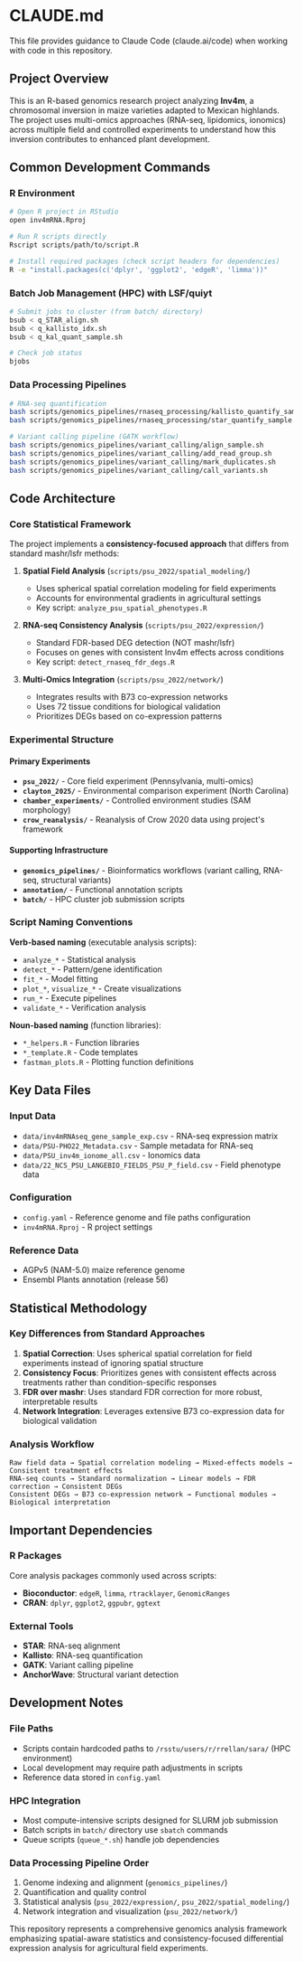 # CLAUDE.md

This file provides guidance to Claude Code (claude.ai/code) when working with code in this repository.

## Project Overview

This is an R-based genomics research project analyzing **Inv4m**, a chromosomal inversion in maize varieties adapted to Mexican highlands. The project uses multi-omics approaches (RNA-seq, lipidomics, ionomics) across multiple field and controlled experiments to understand how this inversion contributes to enhanced plant development.

## Common Development Commands

### R Environment
```bash
# Open R project in RStudio
open inv4mRNA.Rproj

# Run R scripts directly
Rscript scripts/path/to/script.R

# Install required packages (check script headers for dependencies)
R -e "install.packages(c('dplyr', 'ggplot2', 'edgeR', 'limma'))"
```

### Batch Job Management (HPC) with LSF/quiyt

```bash
# Submit jobs to cluster (from batch/ directory)
bsub < q_STAR_align.sh
bsub < q_kallisto_idx.sh
bsub < q_kal_quant_sample.sh

# Check job status
bjobs
```

### Data Processing Pipelines
```bash
# RNA-seq quantification
bash scripts/genomics_pipelines/rnaseq_processing/kallisto_quantify_sample.sh
bash scripts/genomics_pipelines/rnaseq_processing/star_quantify_sample.sh

# Variant calling pipeline (GATK workflow)
bash scripts/genomics_pipelines/variant_calling/align_sample.sh
bash scripts/genomics_pipelines/variant_calling/add_read_group.sh
bash scripts/genomics_pipelines/variant_calling/mark_duplicates.sh
bash scripts/genomics_pipelines/variant_calling/call_variants.sh
```

## Code Architecture

### Core Statistical Framework
The project implements a **consistency-focused approach** that differs from standard mashr/lsfr methods:

1. **Spatial Field Analysis** (`scripts/psu_2022/spatial_modeling/`)
   - Uses spherical spatial correlation modeling for field experiments
   - Accounts for environmental gradients in agricultural settings
   - Key script: `analyze_psu_spatial_phenotypes.R`

2. **RNA-seq Consistency Analysis** (`scripts/psu_2022/expression/`)
   - Standard FDR-based DEG detection (NOT mashr/lsfr)
   - Focuses on genes with consistent Inv4m effects across conditions
   - Key script: `detect_rnaseq_fdr_degs.R`

3. **Multi-Omics Integration** (`scripts/psu_2022/network/`)
   - Integrates results with B73 co-expression networks
   - Uses 72 tissue conditions for biological validation
   - Prioritizes DEGs based on co-expression patterns

### Experimental Structure

#### Primary Experiments
- **`psu_2022/`** - Core field experiment (Pennsylvania, multi-omics)
- **`clayton_2025/`** - Environmental comparison experiment (North Carolina)
- **`chamber_experiments/`** - Controlled environment studies (SAM morphology)
- **`crow_reanalysis/`** - Reanalysis of Crow 2020 data using project's framework

#### Supporting Infrastructure
- **`genomics_pipelines/`** - Bioinformatics workflows (variant calling, RNA-seq, structural variants)
- **`annotation/`** - Functional annotation scripts
- **`batch/`** - HPC cluster job submission scripts

### Script Naming Conventions

**Verb-based naming** (executable analysis scripts):
- `analyze_*` - Statistical analysis
- `detect_*` - Pattern/gene identification  
- `fit_*` - Model fitting
- `plot_*`, `visualize_*` - Create visualizations
- `run_*` - Execute pipelines
- `validate_*` - Verification analysis

**Noun-based naming** (function libraries):
- `*_helpers.R` - Function libraries
- `*_template.R` - Code templates
- `fastman_plots.R` - Plotting function definitions

## Key Data Files

### Input Data
- `data/inv4mRNAseq_gene_sample_exp.csv` - RNA-seq expression matrix
- `data/PSU-PHO22_Metadata.csv` - Sample metadata for RNA-seq
- `data/PSU_inv4m_ionome_all.csv` - Ionomics data
- `data/22_NCS_PSU_LANGEBIO_FIELDS_PSU_P_field.csv` - Field phenotype data

### Configuration
- `config.yaml` - Reference genome and file paths configuration
- `inv4mRNA.Rproj` - R project settings

### Reference Data
- AGPv5 (NAM-5.0) maize reference genome
- Ensembl Plants annotation (release 56)

## Statistical Methodology

### Key Differences from Standard Approaches
1. **Spatial Correction**: Uses spherical spatial correlation for field experiments instead of ignoring spatial structure
2. **Consistency Focus**: Prioritizes genes with consistent effects across treatments rather than condition-specific responses
3. **FDR over mashr**: Uses standard FDR correction for more robust, interpretable results
4. **Network Integration**: Leverages extensive B73 co-expression data for biological validation

### Analysis Workflow
```
Raw field data → Spatial correlation modeling → Mixed-effects models → Consistent treatment effects
RNA-seq counts → Standard normalization → Linear models → FDR correction → Consistent DEGs
Consistent DEGs → B73 co-expression network → Functional modules → Biological interpretation
```

## Important Dependencies

### R Packages
Core analysis packages commonly used across scripts:
- **Bioconductor**: `edgeR`, `limma`, `rtracklayer`, `GenomicRanges`
- **CRAN**: `dplyr`, `ggplot2`, `ggpubr`, `ggtext`

### External Tools
- **STAR**: RNA-seq alignment
- **Kallisto**: RNA-seq quantification  
- **GATK**: Variant calling pipeline
- **AnchorWave**: Structural variant detection

## Development Notes

### File Paths
- Scripts contain hardcoded paths to `/rsstu/users/r/rrellan/sara/` (HPC environment)
- Local development may require path adjustments in scripts
- Reference data stored in `config.yaml`

### HPC Integration
- Most compute-intensive scripts designed for SLURM job submission
- Batch scripts in `batch/` directory use `sbatch` commands
- Queue scripts (`queue_*.sh`) handle job dependencies

### Data Processing Pipeline Order
1. Genome indexing and alignment (`genomics_pipelines/`)
2. Quantification and quality control
3. Statistical analysis (`psu_2022/expression/`, `psu_2022/spatial_modeling/`)
4. Network integration and visualization (`psu_2022/network/`)

This repository represents a comprehensive genomics analysis framework emphasizing spatial-aware statistics and consistency-focused differential expression analysis for agricultural field experiments.